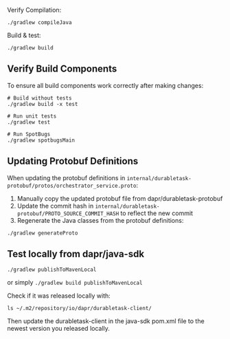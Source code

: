 Verify Compilation:
```shell
./gradlew compileJava
```

Build & test:

```shell
./gradlew build
```

## Verify Build Components

To ensure all build components work correctly after making changes:

```shell
# Build without tests
./gradlew build -x test

# Run unit tests
./gradlew test

# Run SpotBugs
./gradlew spotbugsMain
```

## Updating Protobuf Definitions

When updating the protobuf definitions in `internal/durabletask-protobuf/protos/orchestrator_service.proto`:

1. Manually copy the updated protobuf file from dapr/durabletask-protobuf
2. Update the commit hash in `internal/durabletask-protobuf/PROTO_SOURCE_COMMIT_HASH` to reflect the new commit
3. Regenerate the Java classes from the protobuf definitions:

```shell
./gradlew generateProto
```

## Test locally from dapr/java-sdk

```shell
./gradlew publishToMavenLocal
```

or simply `./gradlew build publishToMavenLocal`

Check if it was released locally with:
```shell
ls ~/.m2/repository/io/dapr/durabletask-client/ 
```

Then update the durabletask-client in the java-sdk pom.xml file to the newest version you released locally.
